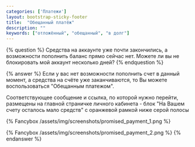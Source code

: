 ```yaml
---
categories: ['Платежи']
layout: bootstrap-sticky-footer
title:  "Обещанный платёж"
description: ""
keywords: ["отложённый", "обещанный", "в долг"]
--- 
```

{% question %}
Средства на аккаунте уже почти закончились, а возможности пополнить баланс прямо сейчас нет. Можете ли вы не блокировать мой аккаунт несколько дней?
{% endquestion %}

{% answer %}
Если у вас нет возможности пополнить счет в данный момент, а средства на счёте уже заканчиваются, то Вы можете воспользоваться "Обещанным платежом".

Соответствующее сообщение и ссылка, по которой нужно перейти, размещены на главной страничке личного кабинета - блок "На Вашем счету осталось мало средств" с оранжевой рамкой ниже серой полосы

{% Fancybox /assets/img/screenshots/promised_payment_1.png %}

{% Fancybox /assets/img/screenshots/promised_payment_2.png %}
{% endanswer %}
